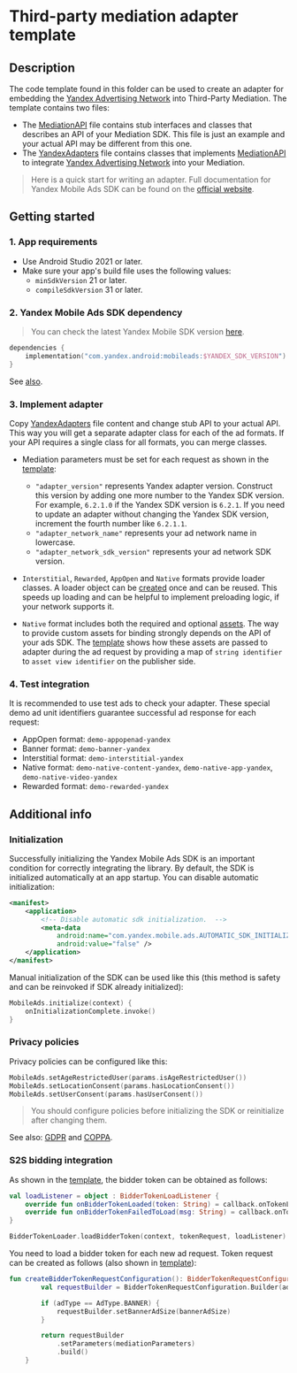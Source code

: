 # Third-party mediation adapter template

## Description

The code template found in this folder can be used to create an adapter for embedding the [Yandex Advertising Network](https://yandex.ru/support2/mobile-ads/en) into Third-Party Mediation. The template contains two files:
* The [MediationAPI](./app/src/main/java/com/example/mediation/MediationAPI.kt) file contains stub interfaces and classes that describes an API of your Mediation SDK. This file is just an example and your actual API may be different from this one.
* The [YandexAdapters](./app/src/main/java/com/example/mediation/YandexAdapters.kt) file contains classes that implements [MediationAPI](./app/src/main/java/com/example/mediation/MediationAPI.kt) to integrate [Yandex Advertising Network](https://yandex.ru/support2/mobile-ads/en) into your Mediation.

> Here is a quick start for writing an adapter. Full documentation for Yandex Mobile Ads SDK can be found on the [official website](https://yandex.ru/support2/mobile-ads/en/dev/android).


## Getting started

### 1. App requirements

* Use Android Studio 2021 or later.
* Make sure your app's build file uses the following values:
    * `minSdkVersion` 21 or later.
    * `compileSdkVersion` 31 or later.

### 2. Yandex Mobile Ads SDK dependency

> You can check the latest Yandex Mobile SDK version [here](https://yandex.ru/support2/mobile-ads/en/dev/platforms).

```kotlin
dependencies {
    implementation("com.yandex.android:mobileads:$YANDEX_SDK_VERSION")
}
```

See [also](https://yandex.ru/support2/mobile-ads/en/dev/android/quick-start#app).

### 3. Implement adapter

Copy [YandexAdapters](./app/src/main/java/com/example/mediation/YandexAdapters.kt) file content and change stub API to your actual API.
This way you will get a separate adapter class for each of the ad formats. If your API requires a single class for all formats, you can merge classes.

* Mediation parameters must be set for each request as shown in the [template](./app/src/main/java/com/example/mediation/YandexAdapters.kt#L631):
    * `"adapter_version"` represents Yandex adapter version. Construct this version by adding one more number to the Yandex SDK version. For example, `6.2.1.0` if the Yandex SDK version is `6.2.1`. If you need to update an adapter without changing the Yandex SDK version, increment the fourth number like `6.2.1.1`.
    * `"adapter_network_name"` represents your ad network name in lowercase.
    * `"adapter_network_sdk_version"` represents your ad network SDK version.

* `Interstitial`, `Rewarded`, `AppOpen` and `Native` formats provide loader classes. A loader object can be [created](./app/src/main/java/com/example/mediation/YandexAdapters.kt#L60) once and can be reused. This speeds up loading and can be helpful to implement preloading logic, if your network supports it.

* `Native` format includes both the required and optional [assets](https://yandex.ru/support2/mobile-ads/en/dev/android/components). The way to provide custom assets for binding strongly depends on the API of your ads SDK. The [template](./app/src/main/java/com/example/mediation/YandexAdapters.kt#L690) shows how these assets are passed to adapter during the ad request by providing a map of `string identifier` to `asset view identifier` on the publisher side.

### 4. Test integration

It is recommended to use test ads to check your adapter. These special demo ad unit identifiers guarantee successful ad response for each request:

* AppOpen format: `demo-appopenad-yandex`
* Banner format: `demo-banner-yandex`
* Interstitial format: `demo-interstitial-yandex`
* Native format: `demo-native-content-yandex`, `demo-native-app-yandex`, `demo-native-video-yandex`
* Rewarded format: `demo-rewarded-yandex`

## Additional info

### Initialization

Successfully initializing the Yandex Mobile Ads SDK is an important condition for correctly integrating the library. By default, the SDK is initialized automatically at an app startup. You can disable automatic initialization:
```xml
<manifest>
    <application>
        <!-- Disable automatic sdk initialization.  -->
        <meta-data
            android:name="com.yandex.mobile.ads.AUTOMATIC_SDK_INITIALIZATION"
            android:value="false" />
    </application>
</manifest>
```

Manual initialization of the SDK can be used like this (this method is safety and can be reinvoked if SDK already initialized):
```kotlin
MobileAds.initialize(context) {
    onInitializationComplete.invoke()
}
```

### Privacy policies

Privacy policies can be configured like this:
```kotlin
MobileAds.setAgeRestrictedUser(params.isAgeRestrictedUser())
MobileAds.setLocationConsent(params.hasLocationConsent())
MobileAds.setUserConsent(params.hasUserConsent())
```
> You should configure policies before initializing the SDK or reinitialize after changing them.

See also: [GDPR](https://yandex.ru/support2/mobile-ads/en/dev/android/gdpr) and [COPPA](https://yandex.ru/support2/mobile-ads/en/dev/android/coppa).

### S2S bidding integration

As shown in the [template](./app/src/main/java/com/example/mediation/YandexAdapters.kt#L664), the bidder token can be obtained as follows:

```kotlin
val loadListener = object : BidderTokenLoadListener {
    override fun onBidderTokenLoaded(token: String) = callback.onTokenLoaded(token)
    override fun onBidderTokenFailedToLoad(msg: String) = callback.onTokenFailedToLoad()
}

BidderTokenLoader.loadBidderToken(context, tokenRequest, loadListener)
```

You need to load a bidder token for each new ad request. Token request can be created as follows (also shown in [template]((./app/src/main/java/com/example/mediation/YandexAdapters.kt#L611))):

```kotlin
fun createBidderTokenRequestConfiguration(): BidderTokenRequestConfiguration {
        val requestBuilder = BidderTokenRequestConfiguration.Builder(adType)

        if (adType == AdType.BANNER) {
            requestBuilder.setBannerAdSize(bannerAdSize)
        }

        return requestBuilder
            .setParameters(mediationParameters)
            .build()
    }
```
